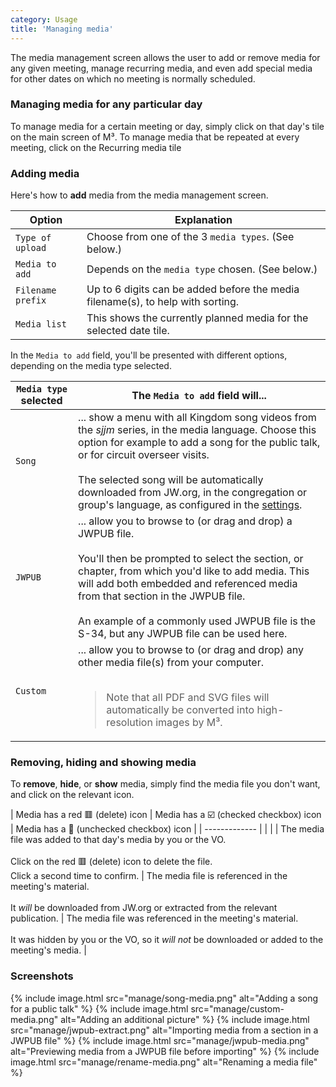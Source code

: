 ```yaml
---
category: Usage
title: 'Managing media'
---
```



The media management screen allows the user to add or remove media for any given meeting, manage recurring media, and even add special media for other dates on which no meeting is normally scheduled.

### Managing media for any particular day

To manage media for a certain meeting or day, simply click on that day's tile on the main screen of M³. To manage media that be repeated at every meeting, click on the Recurring media tile

### Adding media

Here's how to **add** media from the media management screen.


| Option  | Explanation |
| ------------- | ------------- |
| `Type of upload`  | Choose from one of the 3 `media types`. (See below.) |
| `Media to add`  | Depends on the `media type` chosen. (See below.) |
| `Filename prefix`  | Up to 6 digits can be added before the media filename(s), to help with sorting. |
| `Media list` | This shows the currently planned media for the selected date tile. |


In the `Media to add` field, you'll be presented with different options, depending on the media type selected.

| `Media type` selected | The `Media to add` field will... |
| ------------- | ------------- |
| `Song` | ... show a menu with all Kingdom song videos from the *sjjm* series, in the media language. Choose this option for example to add a song for the public talk, or for circuit overseer visits. <br><br>The selected song will be automatically downloaded from JW.org, in the congregation or group's language, as configured in the [settings](#/configuration). |
| `JWPUB` | ... allow you to browse to (or drag and drop) a JWPUB file. <br><br>You'll then be prompted to select the section, or chapter, from which you'd like to add media. This will add both embedded and referenced media from that section in the JWPUB file. <br><br>An example of a commonly used JWPUB file is the S-34, but any JWPUB file can be used here. |
| `Custom` | ... allow you to browse to (or drag and drop) any other media file(s) from your computer.    <br><br><blockquote>Note that all PDF and SVG files will automatically be converted into high-resolution images by M³.</blockquote> |


### Removing, hiding and showing media

To **remove**, **hide**, or **show** media, simply find the media file you don't want, and click on the relevant icon.

| Media has a red 🟥 (delete) icon | Media has a ☑️ (checked checkbox) icon | Media has a 🔲 (unchecked checkbox) icon |
| ------------- | | |
| The media file was added to that day's media by you or the VO. <br><br>Click on the red 🟥 (delete) icon to delete the file. <br>Click a second time to confirm. | The media file is referenced in the meeting's material. <br><br>It *will* be downloaded from JW.org or extracted from the relevant publication. | The media file was referenced in the meeting's material. <br><br>It was hidden by you or the VO, so it *will not* be downloaded or added to the meeting's media. |

### Screenshots

<table class="showcase" markdown="0">
{% include image.html src="manage/song-media.png" alt="Adding a song for a public talk" %}
{% include image.html src="manage/custom-media.png" alt="Adding an additional picture" %}
{% include image.html src="manage/jwpub-extract.png" alt="Importing media from a section in a JWPUB file" %}
{% include image.html src="manage/jwpub-media.png" alt="Previewing media from a JWPUB file before importing" %}
{% include image.html src="manage/rename-media.png" alt="Renaming a media file" %}
</table>
